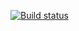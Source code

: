[![Build status](https://ci.appveyor.com/api/projects/status/70i81xfpshvbwh4g?svg=true)](https://ci.appveyor.com/project/teejay74/ahj-dom)